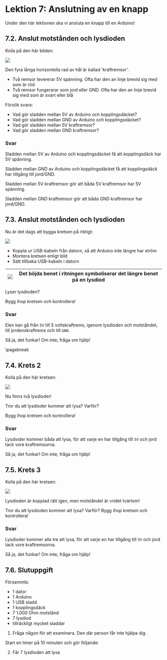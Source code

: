 # Lektion 7: Anslutning av en knapp

Under den här lektionen ska vi ansluta en knapp till en Arduino!

## 7.2. Anslut motstånden och lysdioden

Kolla på den här bilden:

![](anslutning_av_en_knapp_1.png)

Den fyra långa horizontella rad av hål är kallad 'kraftremsor'.

 * Två remsor levererar 5V spänning. 
   Ofta har den an linje brevid sig med som är röd
 * Två remsor fungerarar som jord eller GND.
   Ofta har den an linje brevid sig med som är svart eller blå

Försök svara:

 * Vad gör sladden mellan 5V av Arduino och kopplingsdäcket?
 * Vad gör sladden mellan GND av Arduino och kopplingsdäcket?
 * Vad gör sladden mellan 5V kraftremsor?
 * Vad gör sladden mellan GND kraftremsor?


### Svar

Sladden mellan 5V av Arduino och kopplingsdäcket
få att kopplingsdäck har 5V spänning.

Sladden mellan GND av Arduino och kopplingsdäcket
få att kopplingsdäck har tillgång till jord/GND.

Sladden mellan 5V kraftremsor gör 
att båda 5V kraftremsor har 5V spänning.

Sladden mellan GND kraftremsor gör 
att båda GND kraftremsor har jord/GND.

## 7.3. Anslut motstånden och lysdioden

Nu är det dags att bygga kretsen på riktigt:

![](anslutning_av_en_knapp_1.png)

 * Koppla ur USB-kabeln från datorn, så att Arduino inte längre har ström
 * Montera kretsen enligt bild
 * Sätt tillbaka USB-kabeln i datorn

![](EmojiBowtie.png) | Det böjda benet i ritningen symboliserar det längre benet på en lysdiod
:-------------:|:----------------------------------------: 

Lyser lysdioden?

Bygg ihop kretsen och kontrollera!

### Svar

Elen kan gå från `5V` till 5 voltskraftrems, igenom lysdioden och motståndet,
till jordenskraftrems och till `GND`.

Så ja, det funkar! Om inte, fråga om hjälp!

\pagebreak

## 7.4. Krets 2

Kolla på den här kretsen:

![](anslutning_av_en_knapp_2.png)

Nu finns två lysdioder!

Tror du att lysdioder kommer att lysa? Varför?

Bygg ihop kretsen och kontrollera!

### Svar

Lysdioder kommer båda att lysa, för att varje en
har tillgång till `5V` och jord tack vore kraftremsorna.

Så ja, det funkar! Om inte, fråga om hjälp!

## 7.5. Krets 3

Kolla på den här kretsen:

![](anslutning_av_en_knapp_3.png)

Lysdioden är kopplad rätt igen, men motståndet är vridet tvärtom!

Tror du att lysdioden kommer att lysa? Varför?
Bygg ihop kretsen och kontrollera!

### Svar

Lysdioder kommer alla tre att lysa, för att varje en
har tillgång till `5V` och jord tack vore kraftremsorna.

Så ja, det funkar! Om inte, fråga om hjälp!

## 7.6. Slutuppgift

Försammla:

 * 1 dator
 * 1 Arduino
 * 1 USB sladd
 * 1 kopplingsdäck
 * 7 1.000 Ohm motstånd
 * 7 lysdiod
 * tillräckligt mycket sladdar

1. Fråga någon för att examinera. Den där person får inte hjälpa dig.

Start en timer på 10 minuten och gör följande:

2. Får 7 lysdioden att lysa
